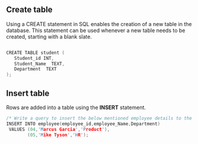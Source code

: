 
## Create table

Using a CREATE statement in SQL enables the creation of a new table in the database. 
This statement can be used whenever a new table needs to be created, starting with a blank slate. 

```c

CREATE TABLE student (
   Student_id INT,
   Student_Name  TEXT,
   Department  TEXT
); 
```

## Insert table 

Rows are added into a table using the **INSERT** statement. 


```c
/* Write a query to insert the below mentioned employee details to the table 'employee' */
INSERT INTO employee(employee_id,employee_Name,Department)
 VALUES (04,'Marcus Garcia','Product'),
        (05,'Mike Tyson','HR');
```

